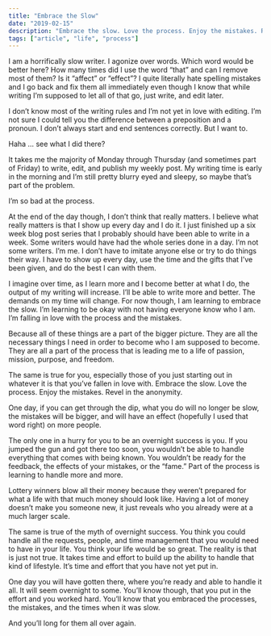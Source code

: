 ```yaml
---
title: "Embrace the Slow"
date: "2019-02-15"
description: "Embrace the slow. Love the process. Enjoy the mistakes. Revel in the anonymity."
tags: ["article", "life", "process"]
---
```


I am a horrifically slow writer. I agonize over words. Which word would be better here? How many times did I use the word “that” and can I remove most of them? Is it “affect” or “effect”? I quite literally hate spelling mistakes and I go back and fix them all immediately even though I know that while writing I’m supposed to let all of that go, just write, and edit later.

I don’t know most of the writing rules and I’m not yet in love with editing. I’m not sure I could tell you the difference between a preposition and a pronoun. I don’t always start and end sentences correctly. But I want to.

Haha … see what I did there?

It takes me the majority of Monday through Thursday (and sometimes part of Friday) to write, edit, and publish my weekly post. My writing time is early in the morning and I’m still pretty blurry eyed and sleepy, so maybe that’s part of the problem.

I’m so bad at the process.

At the end of the day though, I don’t think that really matters. I believe what really matters is that I show up every day and I do it. I just finished up a six week blog post series that I probably should have been able to write in a week. Some writers would have had the whole series done in a day. I’m not some writers. I’m me. I don’t have to imitate anyone else or try to do things their way. I have to show up every day, use the time and the gifts that I’ve been given, and do the best I can with them.

I imagine over time, as I learn more and I become better at what I do, the output of my writing will increase. I’ll be able to write more and better. The demands on my time will change. For now though, I am learning to embrace the slow. I’m learning to be okay with not having everyone know who I am. I’m falling in love with the process and the mistakes.

Because all of these things are a part of the bigger picture. They are all the necessary things I need in order to become who I am supposed to become. They are all a part of the process that is leading me to a life of passion, mission, purpose, and freedom.

The same is true for you, especially those of you just starting out in whatever it is that you’ve fallen in love with. Embrace the slow. Love the process. Enjoy the mistakes. Revel in the anonymity.

One day, if you can get through the dip, what you do will no longer be slow, the mistakes will be bigger, and will have an effect (hopefully I used that word right) on more people.

The only one in a hurry for you to be an overnight success is you. If you jumped the gun and got there too soon, you wouldn’t be able to handle everything that comes with being known. You wouldn’t be ready for the feedback, the effects of your mistakes, or the “fame.” Part of the process is learning to handle more and more.

Lottery winners blow all their money because they weren’t prepared for what a life with that much money should look like. Having a lot of money doesn’t make you someone new, it just reveals who you already were at a much larger scale.

The same is true of the myth of overnight success. You think you could handle all the requests, people, and time management that you would need to have in your life. You think your life would be so great. The reality is that is just not true. It takes time and effort to build up the ability to handle that kind of lifestyle. It’s time and effort that you have not yet put in.

One day you will have gotten there, where you’re ready and able to handle it all. It will seem overnight to some. You’ll know though, that you put in the effort and you worked hard. You’ll know that you embraced the processes, the mistakes, and the times when it was slow.

And you’ll long for them all over again.
